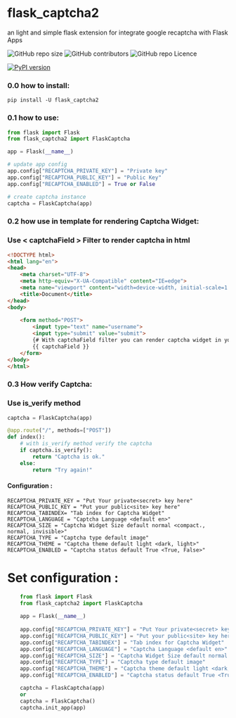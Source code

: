 # flask_captcha2
an light and simple flask extension for integrate google recaptcha with Flask Apps
<p>

  
  <img alt="GitHub repo size" src="https://img.shields.io/github/repo-size/alisharify7/flask_captcha2">

  
  <img alt="GitHub contributors" src="https://img.shields.io/github/contributors/alisharify7/flask_captcha2">

  
  <img alt="GitHub repo Licence" src="https://img.shields.io/pypi/l/flask_captcha2">
  
  
  [![PyPI version](https://badge.fury.io/py/flask-captcha2.svg)](https://badge.fury.io/py/flask-captcha2)

  
</p>
  
  
  



### 0.0 how to install:
  
    pip install -U flask_captcha2 


### 0.1 how to use:

```python
from flask import Flask
from flask_captcha2 import FlaskCaptcha

app = Flask(__name__)

# update app config
app.config["RECAPTCHA_PRIVATE_KEY"] = "Private key"
app.config["RECAPTCHA_PUBLIC_KEY"] = "Public Key"
app.config["RECAPTCHA_ENABLED"] = True or False

# create captcha instance
captcha = FlaskCaptcha(app)

```

### 0.2 how use in template for rendering Captcha Widget:

### Use < captchaField > Filter to render captcha in html


```html
<!DOCTYPE html>
<html lang="en">
<head>
    <meta charset="UTF-8">
    <meta http-equiv="X-UA-Compatible" content="IE=edge">
    <meta name="viewport" content="width=device-width, initial-scale=1.0">
    <title>Document</title>
</head>
<body>
    
    <form method="POST">
        <input type="text" name="username">
        <input type="submit" value="submit">
        {# With captchaField filter you can render captcha widget in your html code #}
        {{ captchaField }}
    </form>
</body>
</html>
```


### 0.3 How verify Captcha:
### Use is_verify method  
```python
captcha = FlaskCaptcha(app)

@app.route("/", methods=["POST"])
def index():
    # with is_verify method verify the captcha 
    if captcha.is_verify():
        return "Captcha is ok."
    else:
        return "Try again!" 

```


#### Configuration :
  
    RECAPTCHA_PRIVATE_KEY = "Put Your private<secret> key here"
    RECAPTCHA_PUBLIC_KEY = "Put your public<site> key here"
    RECAPTCHA_TABINDEX= "Tab index for Captcha Widget"
    RECAPTCHA_LANGUAGE = "Captcha Language <default en>"
    RECAPTCHA_SIZE = "Captcha Widget Size default normal <compact،, normal, invisible>"
    RECAPTCHA_TYPE = "Captcha type default image"
    RECAPTCHA_THEME = "Captcha theme default light <dark, light>"
    RECAPTCHA_ENABLED = "Captcha status default True <True, False>"


# Set configuration :
```python
    from flask import Flask
    from flask_captcha2 import FlaskCaptcha
    
    app = Flask(__name__)
    
    app.config["RECAPTCHA_PRIVATE_KEY"] = "Put Your private<secret> key here"
    app.config["RECAPTCHA_PUBLIC_KEY"] = "Put your public<site> key here"
    app.config["RECAPTCHA_TABINDEX"] = "Tab index for Captcha Widget"
    app.config["RECAPTCHA_LANGUAGE"] = "Captcha Language <default en>"
    app.config["RECAPTCHA_SIZE"] = "Captcha Widget Size default normal <compact،, normal, invisible>"
    app.config["RECAPTCHA_TYPE"] = "Captcha type default image"
    app.config["RECAPTCHA_THEME"] = "Captcha theme default light <dark, light>"
    app.config["RECAPTCHA_ENABLED"] = "Captcha status default True <True, False>"

    captcha = FlaskCaptcha(app)
    or 
    captcha = FlaskCaptcha()
    captcha.init_app(app)
    
    
```
